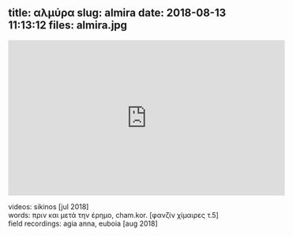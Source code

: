 title: αλμύρα
slug: almira
date: 2018-08-13 11:13:12
files: almira.jpg
---

<div class="embed-responsive embed-responsive-16by9">
    <iframe class="embed-responsive-item" width="560" height="315" sandbox="allow-same-origin allow-scripts" src="https://open.tube/videos/embed/4891d7fe-13b9-4d2e-808c-9053c5efa72a" frameborder="0" allowfullscreen></iframe>
</div>

<p class="text-muted">
    videos: sikinos [jul 2018]<br>
    words: πριν και μετά την έρημο, cham.kor. [φανζίν χίμαιρες τ.5]<br>
    field recordings: agia anna, euboia [aug 2018]
</p>

